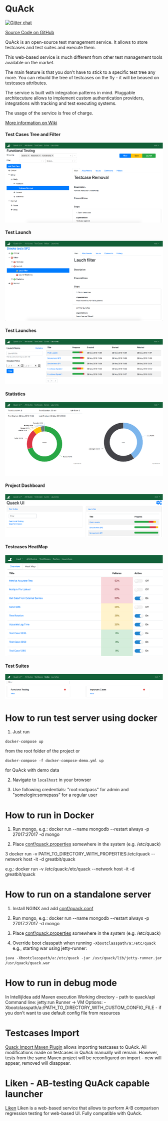 QuAck
==========

[![Gitter chat](https://badges.gitter.im/gitterHQ/gitter.png)](https://gitter.im/testquack/community)

[Source Code on GitHub](https://github.com/greatbit/quack)

QuAck is an open-source test management service. 
It allows to store testcases and test suites and execute them.

This web-based service is much different from other test management tools available on the market.

The main feature is that you don't have to stick to a specific test tree any more. You can rebuild the tree of testcases on the fly - it will be beased on testcases attributes.

The service is built with integration patterns in mind. Pluggable architecuture allows to implement custom authentication providers, integrations with tracking and test executing systems.

The usage of the service is free of charge.

[More information on Wiki](https://github.com/greatbit/quack/wiki/QuAck)

#### Test Cases Tree and Filter
![Test Cases Tree](https://raw.githubusercontent.com/greatbit/greatbit.github.io/master/quack/img/tree-800.png)

#### Test Launch
![Test Launch](https://raw.githubusercontent.com/greatbit/greatbit.github.io/master/quack/img/launch-800.png)

#### Test Launches
![Launches](https://raw.githubusercontent.com/greatbit/greatbit.github.io/master/quack/img/launches-800.png)

#### Statistics
![Statistics](https://raw.githubusercontent.com/greatbit/greatbit.github.io/master/quack/img/stats-800.png)

#### Project Dashboard
![Project](https://raw.githubusercontent.com/greatbit/greatbit.github.io/master/quack/img/project-800.png)

#### Testcases HeatMap
![HeatMap](https://raw.githubusercontent.com/greatbit/greatbit.github.io/master/quack/img/heatmap-800.png)

#### Test Suites
![Test Suites](https://raw.githubusercontent.com/greatbit/greatbit.github.io/master/quack/img/suites-800.png)

How to run test server using docker
==========
1. Just run 
```
docker-compose up
``` 

from the root folder of the project or

```
docker-compose -f docker-compose-demo.yml up
``` 

for QuAck with demo data

2. Navigate to ```localhost``` in your browser

3. Use following credentials: "root:rootpass" for admin and "somelogin:somepass" for a regular user

How to run in Docker
==========
1. Run mongo, e.g.:
   docker run --name mongodb --restart always -p 27017:27017 -d mongo

2. Place [conf/quack.properties](https://github.com/greatbit/quack/blob/master/assembly/quack.properties) somewhere in the system (e.g. /etc/quack)

3 docker run -v PATH_TO_DIRECTORY_WITH_PROPERTIES:/etc/quack --network host -it -d greatbit/quack

e.g.:
docker run -v /etc/quack:/etc/quack --network host -it -d greatbit/quack

How to run on a standalone server
==========
1. Install NGINX and add [conf/quack.conf](https://github.com/greatbit/quack/blob/master/assembly/quack.conf)

2. Run mongo, e.g.:
   docker run --name mongodb --restart always -p 27017:27017 -d mongo

3. Place [conf/quack.properties](https://github.com/greatbit/quack/blob/master/assembly/quack.properties) somewhere in the system (e.g. /etc/quack)

4. Override boot classpath when running ```-Xbootclasspath/a:/etc/quack```
e.g., starting war using jetty-runner:

```
java -Xbootclasspath/a:/etc/quack -jar /usr/quack/lib/jetty-runner.jar /usr/quack/quack.war
```

How to run in debug mode
==========
In IntellijIdea add Maven execution
Working directory - path to quack/api
Command line: jetty:run
Runner -> VM Options: -Xbootclasspath/a:/PATH_TO_DIRECTORY_WITH_CUSTOM_CONFIG_FILE - if you don't want to use default config file from resources


Testcases Import
==========
[Quack Import Maven Plugin](https://github.com/greatbit/import-maven-plugin) allows importing testcases to QuAck. All modifications made on testcases in QuAck manually will remain. However, tests from the same Maven project will be reconfigured on import - new will appear, removed will disappear.

Liken - AB-testing QuAck capable launcher
==========
[Liken](https://github.com/greatbit/liken) Liken is a web-based service that allows to perform A-B comparison regression testing for web-based UI. Fully compatible with QuAck.
